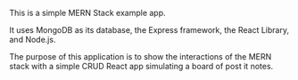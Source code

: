 This is a simple MERN Stack example app.

It uses MongoDB as its database, the Express framework, the React Library, and Node.js.

The purpose of this application is to show the interactions of the MERN stack with a simple CRUD React app simulating a board of post it notes.